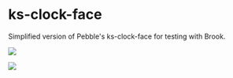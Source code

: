 # ks-clock-face

Simplified version of Pebble's ks-clock-face for testing with Brook.

![](screenshots/screenshot-bw.png)

![](screenshots/screenshot-color.png)
